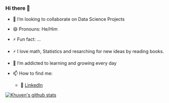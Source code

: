 ### Hi there 👋

<!--
**hardeybisey/hardeybisey** is a ✨ _special_ ✨ repository because its `README.md` (this file) appears on your GitHub profile.
- 🤔 I’m looking for help with ...
- 💬 Ask me about ...
- 📫 How to reach me: ...


- 🌱 I’m currently learning Java language and preparing for my AWS Cloud certification -->
- 👯 I’m looking to collaborate on Data Science Projects

- 😄 Pronouns: He/Him
- ⚡ Fun fact: ...
- :zap: I love math, Statistics and resarching for new ideas by reading books.
- 🌱 I’m addicted to learning and growing every day
- 📫 How to find me: 
  - :office: [LinkedIn](https://www.linkedin.com/in/idris-adebisi-0275a9164/)


[![Khuyen's github stats](https://github-readme-stats.vercel.app/api?username=hardeybisey&count_private=true&show_icons=true&theme=radical&hide_rank=false)](https://github.com/hardeybisey/github-readme-stats)

<!--
[![Top Langs](https://github-readme-stats.vercel.app/api/top-langs/?username=hardeybisey)](https://github.com/hardeybisey/github-readme-stats)
-->
